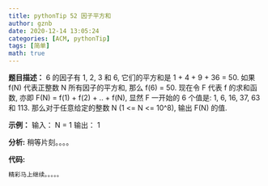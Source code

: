 ```yaml
---
title: pythonTip 52 因子平方和
author: gznb
date: 2020-12-14 13:05:24
categories: [ACM, pythonTip]
tags: [简单]
math: true
---
```


**题目描述：**
6 的因子有 1, 2, 3 和 6, 它们的平方和是 1 + 4 + 9 + 36 = 50. 如果 f(N) 代表正整数 N 所有因子的平方和, 那么 f(6) = 50.
现在令 F 代表 f 的求和函数, 亦即 F(N) = f(1) + f(2) + .. + f(N), 显然 F 一开始的 6 个值是: 1, 6, 16, 37, 63 和 113.
那么对于任意给定的整数 N (1 <= N <= 10^8), 输出 F(N) 的值.

**示例：**
输入：
N = 1
输出：
1


**分析:**
稍等片刻。。。。

**代码:**
```python
精彩马上继续。。。。。
```
